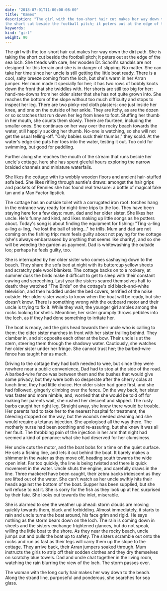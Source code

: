 ```yaml
---
date: "2018-07-01T11:00:00-08:00"
title: "Kames"
description: "The girl with the too-short hair cut makes her way down the dirt path. She is taking
the short cut beside the football pitch; it peters out at the edge of the sea loch."
keywords:
kind: "girl"
weight: 90
---
```


The girl with the too-short hair cut makes her way down the dirt path. She is taking the short cut
beside the football pitch; it peters out at the edge of the sea loch. She treads with care; her
wooden Dr. Scholl's sandals are not designed for this terrain and she is in danger of slipping. No
matter. She can take her time since her uncle is still getting the little boat ready. There is a
cool, salty breeze coming from the loch, but she's warm in her Arran jumper. Her mum made it
specially for her; it has two rows of bobbly knots down the front that she twiddles with. Her shorts
are still too big for her: hand-me-downs from her older sister that she has not quite grown into.
She reaches the bottom of the slope without too much difficulty and stops to inspect her leg. There
are two pinky-red cloth plasters: one just inside her knee, and one on the outside of her ankle.
They are itchy, as are the dozen or so scratches that run down her leg from knee to foot. Stuffing
her thumb in her mouth, she counts them slowly. There are fourteen, including the smaller ones. She
continues on her way over the rocky beach towards the water, still happily sucking her thumb. No-one
is watching, so she will not get the usual telling-off. "Only babies suck their thumbs," they scold.
At the water's edge she puts her toes into the water, testing it out. Too cold for swimming, but
good for paddling.

Further along she reaches the mouth of the stream that runs beside her uncle's cottage. here she has
spent gleeful hours exploring the narrow braided channels and miniature waterfalls.

She likes the cottage with its wobbly wooden floors and ancient hair-stuffed sofa bed. She likes
rifling through auntie's draws: amongst the hair grips and packets of Rennies she has found real
treasure: a bottle of magical fake tan and a Max Factor lipstick.

The cottage has an outside toilet with a corrugated iron roof: torches hang in the entrance way
ready for night-time trips to the loo. They have been staying here for a few days: mum, dad and her
older sister. She likes her uncle. He's funny and kind, and likes making up little songs as he
potters about. Today's song is about finding the equipment for fishing: "Ting-a-ling a-ling a-ling,
I've lost the ball of string..." he trills. Mum and dad are not coming on the fishing trip: mum
feels guilty about not paying for the cottage (she's always embarrassed by anything that seems like
charity), and so she will be weeding the garden as payment. Dad is whitewashing the outside loo;
perhaps he feels guilty, too.

She is interrupted by her older sister who comes sashaying down to the beach. They share the sofa
bed at night with its buttercup yellow sheets and scratchy pale wool blankets. The cottage backs on
to a rookery; at summer dusk the birds make it difficult to get to sleep with their constant cawing
and screeching. Last year the sisters scared themselves half to death: they watched "The Birds" on
the cottage's old black-and-white television, and then huddled under the bed covers, terrified of
the noise outside. Her older sister wants to know when the boat will be ready, but she doesn't know.
There is something wrong with the outboard motor and their uncle is trying to fix it. While they
wait, the younger girl ambles among the rocks looking for shells. Meantime, her sister grumpily
throws pebbles into the loch, as if they had done something to irritate her.

The boat is ready, and the girls head towards their uncle who is calling to them; the older sister
marches in front with her sister trailing behind. They clamber in, and sit opposite each other at
the bow. Their uncle is at the stern, steering them through the shadowy water. Cautiously, she
watches her older sister under her fringe. She cannot trust her; the barbed-wire fence has taught
her as much.

Driving to the cottage they had both needed to wee, but since they were nowhere near a public
convenience, Dad had to stop at the side of the road. A barbed-wire fence was between them and the
bushes that would give some privacy, but they were both so desperate after the cherry colas at lunch
time, they had little choice. Her older sister had gone first, and she had followed, gingerly
climbing over the fence. On the way back, her sister was faster and more nimble, and, worried that
she would be told off for making her parents wait, she rushed her descent and slipped. The rusty
barbs caught her right leg. Straight away, she knew there would be trouble. Her parents had to take
her to the nearest hospital for treatment; the bleeding stopped on the way, but the wounds needed
cleaning and she would require a tetanus injection. She apologised all the way there. The motherly
nurse had been soothing and re-assuring, but she knew it was all her fault. The throbbing pain of
the injection in her arm that night had seemed a kind of penance: what she had deserved for her
clumsiness.

Her uncle cuts the motor, and the boat bobs for a time on the quiet surface. He sets a fishing line,
and lets it out behind the boat. It barely makes a shimmer in the water as they move off, heading
south towards the wide open inlet. Far too quickly, the line is being twisted and there is quick
movement in the water. Uncle shuts the engine, and carefully draws in the line. Three mackerel have
been caught, their zebra backs iridescent as they are lifted out of the water. She can't watch as
her uncle swiftly hits their heads against the bottom of the boat. Supper has been supplied, but she
will refuse to eat it. She is sorry for the fish as they look up at her, surprised by their fate.
She looks out towards the inlet, miserable.

She is alarmed to see the weather up ahead: storm clouds are moving quickly towards them, black and
forbidding. Almost immediately, it starts to rain and uncle turns the boat around, his face grim and
rigid. He says nothing as the storm bears down on the loch. The rain is coming down in sheets and
the sisters exchange frightened glances, but do not speak, willing the little boat to the shore. As
they near the rocky beach, uncle jumps out and pulls the boat up to safety. The sisters scramble out
onto the rocks and run as fast as their legs will carry them up the slope to the cottage. They
arrive back, their Arran jumpers soaked through. Mum instructs the girls to strip off their sodden
clothes and they dry themselves on scratchy blue towels. Dad and uncle chat together in the living
room, watching the rain blurring the view of the loch. The storm passes over.

The woman with the long curly hair makes her way down to the beach. Along the strand line,
purposeful and ponderous, she searches for sea glass.

